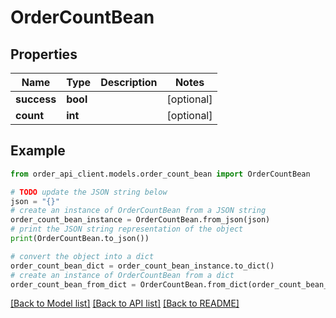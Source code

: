 # OrderCountBean


## Properties

Name | Type | Description | Notes
------------ | ------------- | ------------- | -------------
**success** | **bool** |  | [optional] 
**count** | **int** |  | [optional] 

## Example

```python
from order_api_client.models.order_count_bean import OrderCountBean

# TODO update the JSON string below
json = "{}"
# create an instance of OrderCountBean from a JSON string
order_count_bean_instance = OrderCountBean.from_json(json)
# print the JSON string representation of the object
print(OrderCountBean.to_json())

# convert the object into a dict
order_count_bean_dict = order_count_bean_instance.to_dict()
# create an instance of OrderCountBean from a dict
order_count_bean_from_dict = OrderCountBean.from_dict(order_count_bean_dict)
```
[[Back to Model list]](../README.md#documentation-for-models) [[Back to API list]](../README.md#documentation-for-api-endpoints) [[Back to README]](../README.md)


